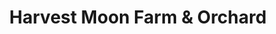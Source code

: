 ---
title: "Harvest Moon Farm & Orchard"
url: /north-salem/harvest-moon-farm-and-orchard/
shop: farm
---
